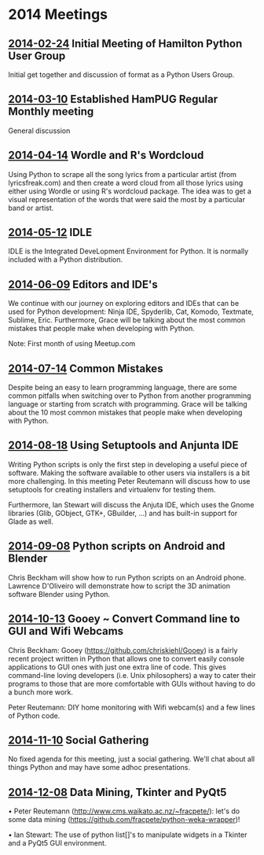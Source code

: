 # 2014 Meetings

## [2014-02-24](2014-02-24) Initial Meeting of Hamilton Python User Group

Initial get together and discussion of format as a Python Users Group.

## [2014-03-10](2014-03-10) Established HamPUG Regular Monthly meeting

General discussion

## [2014-04-14](2014-04-14) Wordle and R's Wordcloud

Using Python to scrape all the song lyrics from a particular artist (from lyricsfreak.com) and then create a word cloud from all those lyrics using either using Wordle or using R's wordcloud package. The idea was to get a visual representation of the words that were said the most by a particular band or artist.

## [2014-05-12](2014-05-12) IDLE

IDLE is the Integrated DeveLopment Environment for Python. It is normally included with a Python distribution.

## [2014-06-09](2014-06-09) Editors and IDE's

We continue with our journey on exploring editors and IDEs that can be used for Python development: Ninja IDE, Spyderlib, Cat, Komodo, Textmate, Sublime, Eric.
Furthermore, Grace will be talking about the most common mistakes that people make when developing with Python.

Note: First month of using Meetup.com

## [2014-07-14](2014-07-14) Common Mistakes

Despite being an easy to learn programming language, there are some common pitfalls when switching over to Python from another programming language or starting from scratch with programming. Grace will be talking about the 10 most common mistakes that people make when developing with Python.

## [2014-08-18](2014-08-18) Using Setuptools and Anjunta IDE

Writing Python scripts is only the first step in developing a useful piece of software. Making the software available to other users via installers is a bit more challenging. In this meeting Peter Reutemann will discuss how to use setuptools for creating installers and virtualenv for testing them.

Furthermore, Ian Stewart will discuss the Anjuta IDE, which uses the Gnome libraries (Glib, GObject, GTK+, GBuilder, ...) and has built-in support for Glade as well.

## [2014-09-08](2014-09-08) Python scripts on Android and Blender

Chris Beckham will show how to run Python scripts on an Android phone.
Lawrence D'Oliveiro will demonstrate how to script the 3D animation software Blender using Python.

## [2014-10-13](2014-10-13) Gooey ~ Convert Command line to GUI and Wifi Webcams

Chris Beckham: Gooey (https://github.com/chriskiehl/Gooey) is a fairly recent project written in Python that allows one to convert easily console applications to GUI ones with just one extra line of code. This gives command-line loving developers (i.e. Unix philosophers) a way to cater their programs to those that are more comfortable with GUIs without having to do a bunch more work.

Peter Reutemann: DIY home monitoring with Wifi webcam(s) and a few lines of Python code.

## [2014-11-10](2014-11-10) Social Gathering

No fixed agenda for this meeting, just a social gathering. We'll chat about all things Python and may have some adhoc presentations.

## [2014-12-08](2014-12-08) Data Mining, Tkinter and PyQt5

• Peter Reutemann (http://www.cms.waikato.ac.nz/~fracpete/): let's do some data mining (https://github.com/fracpete/python-weka-wrapper)!

• Ian Stewart: The use of python list[]'s to manipulate widgets in a Tkinter and a PyQt5 GUI environment.
